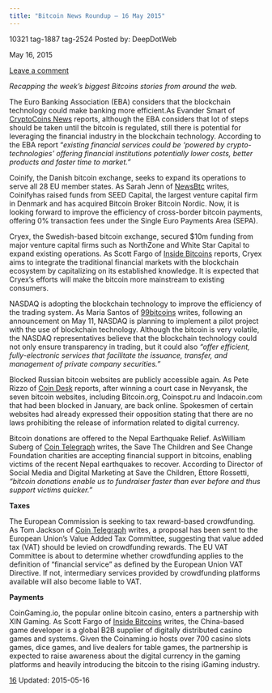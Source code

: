 ```yaml
---
title: "Bitcoin News Roundup – 16 May 2015"
---
```


10321  tag-1887 tag-2524 
Posted by: DeepDotWeb 

<span>May 16, 2015</span>


<span><a href="/2015/05/16/bitcoin-news-roundup-16-may-2015/#respond">Leave a comment</a></span>
</p>

<p><em>Recapping the week&#8217;s biggest Bitcoins stories from around the web. </em></p>
<p>The Euro Banking Association (EBA) considers that the blockchain technology could make banking more efficient.As Evander Smart of <a href="https://www.cryptocoinsnews.com/euro-banking-association-eba-reports-bitcoin-benefits/">CryptoCoins News</a> reports, although the EBA considers that lot of steps should be taken until the bitcoin is regulated, still there is potential for leveraging the financial industry in the blockchain technology. According to the EBA report “<em>existing financial services could be ‘powered by crypto-technologies’ offering financial institutions potentially lower costs, better products and faster time to market.”</em></p>
<p>Coinify, the Danish bitcoin exchange, seeks to expand its operations to serve all 28 EU member states. As Sarah Jenn of <a href="http://www.newsbtc.com/2015/05/15/coinify-a-bitcoin-exchange-for-all-eu-member-states/">NewsBtc</a> writes, Coinifyhas raised funds from SEED Capital, the largest venture capital firm in Denmark and has acquired Bitcoin Broker Bitcoin Nordic. Now, it is looking forward to improve the efficiency of cross-border bitcoin payments, offering 0% transaction fees under the Single Euro Payments Area (SEPA).</p>
<p>Cryex, the Swedish-based bitcoin exchange, secured $10m funding from major venture capital firms such as NorthZone and White Star Capital to expand existing operations. As Scott Fargo of <a href="http://insidebitcoins.com/news/swedish-bitcoin-exchange-cryex-secures-10m-in-funding-to-expand-platform/32451">Inside Bitcoins</a> reports, Cryex aims to integrate the traditional financial markets with the blockchain ecosystem by capitalizing on its established knowledge. It is expected that Cryex’s efforts will make the bitcoin more mainstream to existing consumers.</p>
<p>NASDAQ is adopting the blockchain technology to improve the efficiency of the trading system. As Maria Santos of <a href="http://99bitcoins.com/nasdaq-adopts-bitcoin-blockchain-technology-improve-stock-trading/">99bitcoins</a> writes, following an announcement on May 11, NASDAQ is planning to implement a pilot project with the use of blockchain technology. Although the bitcoin is very volatile, the NASDAQ representatives believe that the blockchain technology could not only ensure transparency in trading, but it could also <em>“</em><em>offer efficient, fully-electronic services that facilitate the issuance, transfer, and management of private company securities.”</em></p>
<p>Blocked Russian bitcoin websites are publicly accessible again. As Pete Rizzo of <a href="http://www.coindesk.com/blocked-bitcoin-websites-back-online-after-court-case-win/">Coin Desk</a> reports, after winning a court case in Nevyansk, the seven bitcoin websites, including Bitcoin.org, Coinspot.ru and Indacoin.com that had been blocked in January, are back online. Spokesmen of certain websites had already expressed their opposition stating that there are no laws prohibiting the release of information related to digital currency.</p>
<p>Bitcoin donations are offered to the Nepal Earthquake Relief. AsWilliam Suberg of <a href="http://cointelegraph.com/news/114249/how-bitcoin-is-helping-nepals-earthquake-recovery">Coin Telegraph</a> writes, the Save The Children and See Change Foundation charities are accepting financial support in bitcoins, enabling victims of the recent Nepal earthquakes to recover. According to Director of Social Media and Digital Marketing at Save the Children, Ettore Rossetti, <em>“bitcoin donations enable us to fundraiser faster than ever before and thus support victims quicker.”</em></p>
<p><strong>Taxes</strong></p>
<p>The European Commission is seeking to tax reward-based crowdfunding. As Tom Jackson of <a href="http://cointelegraph.com/news/114244/eu-commission-considers-imposing-vat-on-crowdfunding-rewards">Coin Telegraph</a> writes, a proposal has been sent to the European Union’s Value Added Tax Committee, suggesting that value added tax (VAT) should be levied on crowdfunding rewards. The EU VAT Committee is about to determine whether crowdfunding applies to the definition of “financial service” as defined by the European Union VAT Directive. If not, intermediary services provided by crowdfunding platforms available will also become liable to VAT.</p>
<p><strong>Payments</strong></p>
<p>CoinGaming.io, the popular online bitcoin casino, enters a partnership with XIN Gaming. As Scott Fargo of <a href="http://insidebitcoins.com/news/coingaming-io-expands-its-bitcoin-gambling-platform-through-xin-gaming-partnership/32524">Inside Bitcoins</a> writes, the China-based game developer is a global B2B supplier of digitally distributed casino games and systems. Given the Coinaming.io hosts over 700 casino slots games, dice games, and live dealers for table games, the partnership is expected to raise awareness about the digital currency in the gaming platforms and heavily introducing the bitcoin to the rising iGaming industry.</p>
</div>
<a href="/tag/16/" rel="tag">16</a>   </span> 
Updated: 2015-05-16

    
